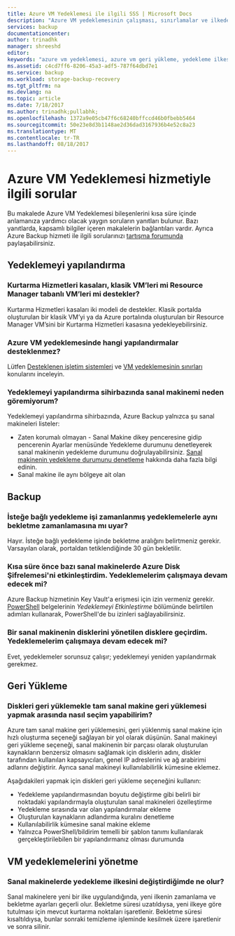```yaml
---
title: Azure VM Yedeklemesi ile ilgili SSS | Microsoft Docs
description: "Azure VM yedeklemesinin çalışması, sınırlamalar ve ilkede değişiklikler yapıldığında ne olacağı hakkındaki yaygın soruların yanıtları"
services: backup
documentationcenter: 
author: trinadhk
manager: shreeshd
editor: 
keywords: "azure vm yedeklemesi, azure vm geri yükleme, yedekleme ilkesi"
ms.assetid: c4cd7ff6-8206-45a3-adf5-787f64dbd7e1
ms.service: backup
ms.workload: storage-backup-recovery
ms.tgt_pltfrm: na
ms.devlang: na
ms.topic: article
ms.date: 7/18/2017
ms.author: trinadhk;pullabhk;
ms.openlocfilehash: 1372a9e05cb47f6c68240bffccd46b0fbebb5464
ms.sourcegitcommit: 50e23e8d3b1148ae2d36dad3167936b4e52c8a23
ms.translationtype: MT
ms.contentlocale: tr-TR
ms.lasthandoff: 08/18/2017
---
```

# <a name="questions-about-the-azure-vm-backup-service"></a>Azure VM Yedeklemesi hizmetiyle ilgili sorular
Bu makalede Azure VM Yedeklemesi bileşenlerini kısa süre içinde anlamanıza yardımcı olacak yaygın soruların yanıtları bulunur. Bazı yanıtlarda, kapsamlı bilgiler içeren makalelerin bağlantıları vardır. Ayrıca Azure Backup hizmeti ile ilgili sorularınızı [tartışma forumunda](https://social.msdn.microsoft.com/forums/azure/home?forum=windowsazureonlinebackup) paylaşabilirsiniz.

## <a name="configure-backup"></a>Yedeklemeyi yapılandırma
### <a name="do-recovery-services-vaults-support-classic-vms-or-resource-manager-based-vms-br"></a>Kurtarma Hizmetleri kasaları, klasik VM’leri mi Resource Manager tabanlı VM’leri mi destekler? <br/>
Kurtarma Hizmetleri kasaları iki modeli de destekler.  Klasik portalda oluşturulan bir klasik VM’yi ya da Azure portalında oluşturulan bir Resource Manager VM’sini bir Kurtarma Hizmetleri kasasına yedekleyebilirsiniz.

### <a name="what-configurations-are-not-supported-by-azure-vm-backup-"></a>Azure VM yedeklemesinde hangi yapılandırmalar desteklenmez?
Lütfen [Desteklenen işletim sistemleri](backup-azure-arm-vms-prepare.md#supported-operating-system-for-backup) ve [VM yedeklemesinin sınırları](backup-azure-arm-vms-prepare.md#limitations-when-backing-up-and-restoring-a-vm) konularını inceleyin.

### <a name="why-cant-i-see-my-vm-in-configure-backup-wizard"></a>Yedeklemeyi yapılandırma sihirbazında sanal makinemi neden göremiyorum?
Yedeklemeyi yapılandırma sihirbazında, Azure Backup yalnızca şu sanal makineleri listeler:
* Zaten korumalı olmayan - Sanal Makine dikey penceresine gidip pencerenin Ayarlar menüsünde Yedekleme durumunu denetleyerek sanal makinenin yedekleme durumunu doğrulayabilirsiniz. [Sanal makinenin yedekleme durumunu denetleme](backup-azure-vms-first-look-arm.md#configure-the-backup-job-from-the-vm-management-blade) hakkında daha fazla bilgi edinin.
* Sanal makine ile aynı bölgeye ait olan

## <a name="backup"></a>Backup
### <a name="will-on-demand-backup-job-follow-same-retention-schedule-as-scheduled-backups"></a>İsteğe bağlı yedekleme işi zamanlanmış yedeklemelerle aynı bekletme zamanlamasına mı uyar?
Hayır. İsteğe bağlı yedekleme işinde bekletme aralığını belirtmeniz gerekir. Varsayılan olarak, portaldan tetiklendiğinde 30 gün bekletilir. 

### <a name="i-recently-enabled-azure-disk-encryption-on-some-vms-will-my-backups-continue-to-work"></a>Kısa süre önce bazı sanal makinelerde Azure Disk Şifrelemesi'ni etkinleştirdim. Yedeklemelerim çalışmaya devam edecek mi?
Azure Backup hizmetinin Key Vault'a erişmesi için izin vermeniz gerekir. [PowerShell](backup-azure-vms-automation.md) belgelerinin *Yedeklemeyi Etkinleştirme* bölümünde belirtilen adımları kullanarak, PowerShell'de bu izinleri sağlayabilirsiniz.

### <a name="i-migrated-disks-of-a-vm-to-managed-disks-will-my-backups-continue-to-work"></a>Bir sanal makinenin disklerini yönetilen disklere geçirdim. Yedeklemelerim çalışmaya devam edecek mi?
Evet, yedeklemeler sorunsuz çalışır; yedeklemeyi yeniden yapılandırmak gerekmez. 

## <a name="restore"></a>Geri Yükleme
### <a name="how-do-i-decide-between-restoring-disks-versus-full-vm-restore"></a>Diskleri geri yüklemekle tam sanal makine geri yüklemesi yapmak arasında nasıl seçim yapabilirim?
Azure tam sanal makine geri yüklemesini, geri yüklenmiş sanal makine için hızlı oluşturma seçeneği sağlayan bir yol olarak düşünün. Sanal makineyi geri yükleme seçeneği, sanal makinenin bir parçası olarak oluşturulan kaynakların benzersiz olmasını sağlamak için disklerin adını, diskler tarafından kullanılan kapsayıcıları, genel IP adreslerini ve ağ arabirimi adlarını değiştirir. Ayrıca sanal makineyi kullanılabilirlik kümesine eklemez. 

Aşağıdakileri yapmak için diskleri geri yükleme seçeneğini kullanın:
* Yedekleme yapılandırmasından boyutu değiştirme gibi belirli bir noktadaki yapılandırmayla oluşturulan sanal makineleri özelleştirme
* Yedekleme sırasında var olan yapılandırmalar ekleme 
* Oluşturulan kaynakların adlandırma kuralını denetleme
* Kullanılabilirlik kümesine sanal makine ekleme
* Yalnızca PowerShell/bildirim temelli bir şablon tanımı kullanılarak gerçekleştirilebilen bir yapılandırmanız olması durumunda

## <a name="manage-vm-backups"></a>VM yedeklemelerini yönetme
### <a name="what-happens-when-i-change-a-backup-policy-on-vms"></a>Sanal makinelerde yedekleme ilkesini değiştirdiğimde ne olur?
Sanal makinelere yeni bir ilke uygulandığında, yeni ilkenin zamanlama ve bekletme ayarları geçerli olur. Bekletme süresi uzatıldıysa, yeni ilkeye göre tutulması için mevcut kurtarma noktaları işaretlenir. Bekletme süresi kısaltıldıysa, bunlar sonraki temizleme işleminde kesilmek üzere işaretlenir ve sonra silinir. 
